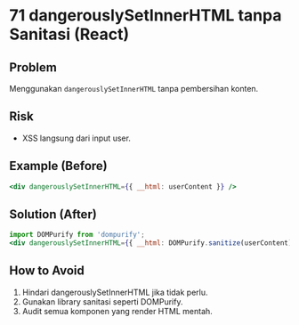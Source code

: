 # 71 dangerouslySetInnerHTML tanpa Sanitasi (React)

## Problem
Menggunakan `dangerouslySetInnerHTML` tanpa pembersihan konten.

## Risk
- XSS langsung dari input user.

## Example (Before)
```jsx
<div dangerouslySetInnerHTML={{ __html: userContent }} />
```

## Solution (After)
```jsx
import DOMPurify from 'dompurify';
<div dangerouslySetInnerHTML={{ __html: DOMPurify.sanitize(userContent) }} />
```

## How to Avoid
1. Hindari dangerouslySetInnerHTML jika tidak perlu.
2. Gunakan library sanitasi seperti DOMPurify.
3. Audit semua komponen yang render HTML mentah.

